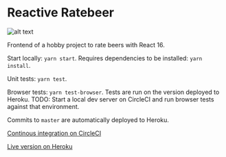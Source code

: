 # Reactive Ratebeer

![alt text](https://circleci.com/gh/topisark/reactive-ratebeer.png?&style=shield&circle-token=1989ca7311142115e17bbcc47e71cffa02f03a9f "CircleCI status")

Frontend of a hobby project to rate beers with React 16.

Start locally: `yarn start`. Requires dependencies to be installed: `yarn install`.

Unit tests: `yarn test`.

Browser tests: `yarn test-browser`. Tests are run on the version deployed to Heroku. TODO: Start a local dev server on CircleCI and run browser tests against that environment.

Commits to `master` are automatically deployed to Heroku.

[Continous integration on CircleCI](https://circleci.com/gh/topisark/reactive-ratebeer)

[Live version on Heroku](https://reactive-ratebeer.herokuapp.com/)
